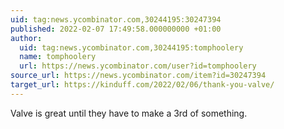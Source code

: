 ```yaml
---
uid: tag:news.ycombinator.com,30244195:30247394
published: 2022-02-07 17:49:58.000000000 +01:00
author:
  uid: tag:news.ycombinator.com,30244195:tomphoolery
  name: tomphoolery
  url: https://news.ycombinator.com/user?id=tomphoolery
source_url: https://news.ycombinator.com/item?id=30247394
target_url: https://kinduff.com/2022/02/06/thank-you-valve/
---
```


Valve is great until they have to make a 3rd of something.